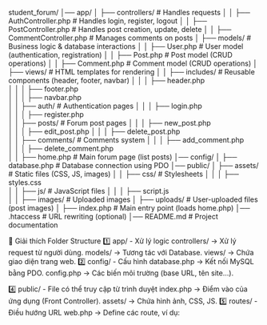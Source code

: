student_forum/
│── app/
│   ├── controllers/          # Handles requests
│   │   ├── AuthController.php  # Handles login, register, logout
│   │   ├── PostController.php  # Handles post creation, update, delete
│   │   ├── CommentController.php  # Manages comments on posts
│   ├── models/               # Business logic & database interactions
│   │   ├── User.php          # User model (authentication, registration)
│   │   ├── Post.php          # Post model (CRUD operations)
│   │   ├── Comment.php       # Comment model (CRUD operations)
│   ├── views/                # HTML templates for rendering
│   │   ├── includes/         # Reusable components (header, footer, navbar)
│   │   │   ├── header.php    
│   │   │   ├── footer.php    
│   │   │   ├── navbar.php    
│   │   ├── auth/             # Authentication pages
│   │   │   ├── login.php     
│   │   │   ├── register.php  
│   │   ├── posts/            # Forum post pages
│   │   │   ├── new_post.php  
│   │   │   ├── edit_post.php 
│   │   │   ├── delete_post.php  
│   │   ├── comments/         # Comments system
│   │   │   ├── add_comment.php  
│   │   │   ├── delete_comment.php  
│   │   ├── home.php          # Main forum page (list posts)
│── config/
│   ├── database.php          # Database connection using PDO
│── public/
│   ├── assets/               # Static files (CSS, JS, images)
│   │   ├── css/              # Stylesheets
│   │   │   ├── styles.css    
│   │   ├── js/               # JavaScript files
│   │   │   ├── script.js    
│   │   ├── images/           # Uploaded images
│   ├── uploads/              # User-uploaded files (post images)
│   ├── index.php             # Main entry point (loads home.php)
│── .htaccess                 # URL rewriting (optional)
│── README.md                 # Project documentation



📌 Giải thích Folder Structure
1️⃣ app/ - Xử lý logic
controllers/ → Xử lý request từ người dùng.
models/ → Tương tác với Database.
views/ → Chứa giao diện trang web.
2️⃣ config/ - Cấu hình
database.php → Kết nối MySQL bằng PDO.
config.php → Các biến môi trường (base URL, tên site...).

4️⃣ public/ - File có thể truy cập từ trình duyệt
index.php → Điểm vào của ứng dụng (Front Controller).
assets/ → Chứa hình ảnh, CSS, JS.
5️⃣ routes/ - Điều hướng URL
web.php → Define các route, ví dụ:
